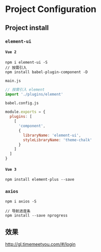 <!--
 * @Descripttion:
 * @Author: SUI
 * @Date: 2022-05-11 09:44:32
 * @LastEditors: SUI
 * @LastEditTime: 2022-05-11 09:54:03
 * @FilePath: \Mall-system\z.md
-->

# Project Configuration

## Project install

### `element-ui`

#### `Vue 2`

```
npm i element-ui -S
// 按需引入
npm install babel-plugin-component -D
```

`main.js`

```javascript
// 按需引入 element
import './plugins/element'
```

`babel.config.js`

```javascript
module.exports = {
  plugins: [
    [
      'component',
      {
        libraryName: 'element-ui',
        styleLibraryName: 'theme-chalk'
      }
    ]
  ]
}
```

#### `Vue 3`

```
npm install element-plus --save
```

### `axios`

```
npm i axios -S

// 导航进度条
npm install --save nprogress
```

## 效果

http://gl.timemeetyou.com/#/login
